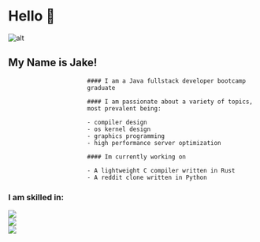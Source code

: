 <div>
  <h1>Hello 👋</h1>
  <!--   <img src="https://i.imgur.com/mBOLoZc.gif" alt="a nice pixel art of a scenic view, with a tree and leaves falling"></img> -->
  
![alt](https://i.pinimg.com/originals/60/a5/85/60a58511e5c70a418ac743f7df8134fa.gif)

  ## My Name is Jake!

  <div align="left" style="margin-left: 10rem;">

    #### I am a Java fullstack developer bootcamp graduate

    #### I am passionate about a variety of topics, most prevalent being:

    - compiler design
    - os kernel design
    - graphics programming
    - high performance server optimization

    #### Im currently working on

    - A lightweight C compiler written in Rust
    - A reddit clone written in Python
  </div>

  ### I am skilled in:

  <div>
    <a href="https://skillicons.dev">
      <img src="https://skillicons.dev/icons?i=rust,python,java,javascript,typescript,git,linux" /><br>
      <img src="https://skillicons.dev/icons?i=angular,arduino,aws,django,html,css,eclipse" /><br>
      <img src="https://skillicons.dev/icons?i=github,gradle,heroku,mysql,postman,spring,threejs" /><br>
    </a>
  </div>

</div>
